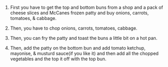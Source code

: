 1) First you have to get the top and bottom buns from a shop and a pack of cheese slices and McCanes frozen patty and buy onions, carrots, tomatoes, & cabbage.

2) Then, you have to chop onions, carrots, tomatoes, cabbage.

3) Then, you can fry the patty and toast the buns a little bit on a hot pan.

4) Then, add the patty on the bottom bun and add tomato ketchup, mayonise, & musturd sauce(if you like it) and then add all the chopped vegetables and the top it off with the top bun.